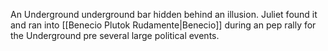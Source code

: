 An Underground underground bar hidden behind an illusion. Juliet found it and ran into [[Benecio Plutok Rudamente|Benecio]] during an pep rally for the Underground pre several large political events.
